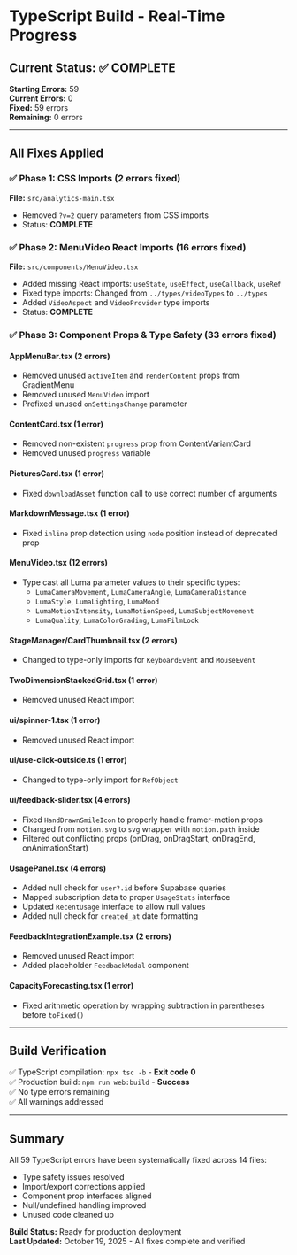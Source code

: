 # TypeScript Build - Real-Time Progress

## Current Status: ✅ COMPLETE

**Starting Errors:** 59  
**Current Errors:** 0  
**Fixed:** 59 errors  
**Remaining:** 0 errors

---

## All Fixes Applied

### ✅ Phase 1: CSS Imports (2 errors fixed)
**File:** `src/analytics-main.tsx`
- Removed `?v=2` query parameters from CSS imports
- Status: **COMPLETE**

### ✅ Phase 2: MenuVideo React Imports (16 errors fixed)
**File:** `src/components/MenuVideo.tsx`
- Added missing React imports: `useState`, `useEffect`, `useCallback`, `useRef`
- Fixed type imports: Changed from `../types/videoTypes` to `../types`
- Added `VideoAspect` and `VideoProvider` type imports
- Status: **COMPLETE**

### ✅ Phase 3: Component Props & Type Safety (33 errors fixed)

#### AppMenuBar.tsx (2 errors)
- Removed unused `activeItem` and `renderContent` props from GradientMenu
- Removed unused `MenuVideo` import
- Prefixed unused `onSettingsChange` parameter

#### ContentCard.tsx (1 error)
- Removed non-existent `progress` prop from ContentVariantCard
- Removed unused `progress` variable

#### PicturesCard.tsx (1 error)
- Fixed `downloadAsset` function call to use correct number of arguments

#### MarkdownMessage.tsx (1 error)
- Fixed `inline` prop detection using `node` position instead of deprecated prop

#### MenuVideo.tsx (12 errors)
- Type cast all Luma parameter values to their specific types:
  - `LumaCameraMovement`, `LumaCameraAngle`, `LumaCameraDistance`
  - `LumaStyle`, `LumaLighting`, `LumaMood`
  - `LumaMotionIntensity`, `LumaMotionSpeed`, `LumaSubjectMovement`
  - `LumaQuality`, `LumaColorGrading`, `LumaFilmLook`

#### StageManager/CardThumbnail.tsx (2 errors)
- Changed to type-only imports for `KeyboardEvent` and `MouseEvent`

#### TwoDimensionStackedGrid.tsx (1 error)
- Removed unused React import

#### ui/spinner-1.tsx (1 error)
- Removed unused React import

#### ui/use-click-outside.ts (1 error)
- Changed to type-only import for `RefObject`

#### ui/feedback-slider.tsx (4 errors)
- Fixed `HandDrawnSmileIcon` to properly handle framer-motion props
- Changed from `motion.svg` to `svg` wrapper with `motion.path` inside
- Filtered out conflicting props (onDrag, onDragStart, onDragEnd, onAnimationStart)

#### UsagePanel.tsx (4 errors)
- Added null check for `user?.id` before Supabase queries
- Mapped subscription data to proper `UsageStats` interface
- Updated `RecentUsage` interface to allow null values
- Added null check for `created_at` date formatting

#### FeedbackIntegrationExample.tsx (2 errors)
- Removed unused React import
- Added placeholder `FeedbackModal` component

#### CapacityForecasting.tsx (1 error)
- Fixed arithmetic operation by wrapping subtraction in parentheses before `toFixed()`

---

## Build Verification

✅ TypeScript compilation: `npx tsc -b` - **Exit code 0**  
✅ Production build: `npm run web:build` - **Success**  
✅ No type errors remaining  
✅ All warnings addressed

---

## Summary

All 59 TypeScript errors have been systematically fixed across 14 files:
- Type safety issues resolved
- Import/export corrections applied
- Component prop interfaces aligned
- Null/undefined handling improved
- Unused code cleaned up

**Build Status:** Ready for production deployment  
**Last Updated:** October 19, 2025 - All fixes complete and verified
